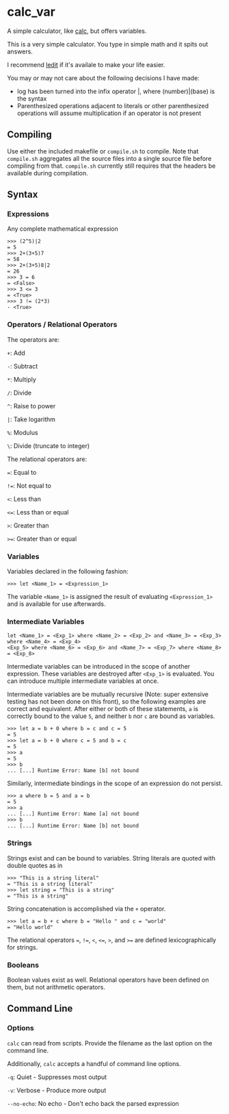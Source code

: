 # calc_var
A simple calculator, like [calc](https://github.com/946336/calc "The inferior version"), but offers variables.

This is a very simple calculator. You type in simple math and it spits out answers.

I recommend [ledit](http://www.unix.com/man-page/debian/1/ledit/ "This was just the first man page I found. ledit is not a Debian-exclusive") if it's availale to make your life easier.

You may or may not care about the following decisions I have made:
<ul>
  <li>
    log has been turned into the infix operator |, where (number)|(base) is the syntax
  </li>
  <li>
    Parenthesized operations adjacent to literals or other parenthesized operations will assume multiplication if an operator is not
    present
  </li>
</ul>


## Compiling
Use either the included makefile or `compile.sh` to compile. Note that `compile.sh` aggregates all the source files into a single source file before compiling from that. `compile.sh` currently still requires that the headers be available during compilation.

## Syntax

### Expressions
Any complete mathematical expression

    >>> (2^5)|2
    = 5
    >>> 2+(3+5)7
    = 58
    >>> 2+(3+5)8|2
    = 26
    >>> 3 = 6
    = <False>
    >>> 3 <= 3
    = <True>
    >>> 3 != (2*3)
    - <True>

### Operators / Relational Operators
The operators are:

`+`: Add

`-`: Subtract

`*`: Multiply

`/`: Divide

`^`: Raise to power

`|`: Take logarithm

`%`: Modulus

`\`: Divide (truncate to integer)

The relational operators are:

`=`: Equal to

`!=`: Not equal to

`<`: Less than

`<=`: Less than or equal

`>`: Greater than

`>=`: Greater than or equal

### Variables
Variables declared in the following fashion:

    >>> let <Name_1> = <Expression_1>

The variable `<Name_1>` is assigned the result of evaluating `<Expression_1>` and is available for use afterwards.

### Intermediate Variables
    let <Name_1> = <Exp_1> where <Name_2> = <Exp_2> and <Name_3> = <Exp_3> where <Name_4> = <Exp_4>
    <Exp_5> where <Name_6> = <Exp_6> and <Name_7> = <Exp_7> where <Name_8> = <Exp_8>

Intermediate variables can be introduced in the scope of another expression. These variables are destroyed after `<Exp_1>` is evaluated. You can introduce multiple intermediate variables at once.

Intermediate variables are be mutually recursive (Note: super extensive testing has not been done on this front), so the following examples are correct and equivalent. After either or both of these statements, `a` is correctly bound to the value `5`, and neither `b` nor `c` are bound as variables.

    >>> let a = b + 0 where b = c and c = 5
    = 5
    >>> let a = b + 0 where c = 5 and b = c
    = 5
    >>> a
    = 5
    >>> b
    ... [...] Runtime Error: Name [b] not bound

Similarly, intermediate bindings in the scope of an expression do not persist.

    >>> a where b = 5 and a = b
    = 5
    >>> a
    ... [...] Runtime Error: Name [a] not bound
    >>> b
    ... [...] Runtime Error: Name [b] not bound

### Strings
Strings exist and can be bound to variables. String literals are quoted with double quotes as in 

    >>> "This is a string literal"
    = "This is a string literal"
    >>> let string = "This is a string"
    = "This is a string"

String concatenation is accomplished via the `+` operator.

    >>> let a = b + c where b = "Hello " and c = "world"
    = "Hello world"

The relational operators `=`, `!=`, `<`, `<=`, `>`, and `>=` are defined lexicographically for strings.

### Booleans
Boolean values exist as well. Relational operators have been defined on them, but not arithmetic operators.

## Command Line
### Options
`calc` can read from scripts. Provide the filename as the last option on the command line.

Additionally, `calc` accepts a handful of command line options.

`-q`: Quiet - Suppresses most output

`-v`: Verbose - Produce more output

`--no-echo`: No echo - Don't echo back the parsed expression

